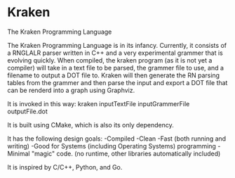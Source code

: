 Kraken
======

The Kraken Programming Language

The Kraken Programming Language is in its infancy.
Currently, it consists of a RNGLALR parser written in C++ and a very experimental grammer that is evolving quickly.
When compiled, the kraken program (as it is not yet a compiler) will take in a text file to be parsed, the grammer file to use, and a filename to output a DOT file to.
Kraken will then generate the RN parsing tables from the grammer and then parse the input and export a DOT file that can be renderd into a graph using Graphviz.

It is invoked in this way:
kraken inputTextFile inputGrammerFile outputFile.dot

It is built using CMake, which is also its only dependency.

It has the following design goals:
	-Compiled
	-Clean
	-Fast (both running and writing)
	-Good for Systems (including Operating Systems) programming
	-Minimal "magic" code. (no runtime, other libraries automatically included)

It is inspired by C/C++, Python, and Go.
